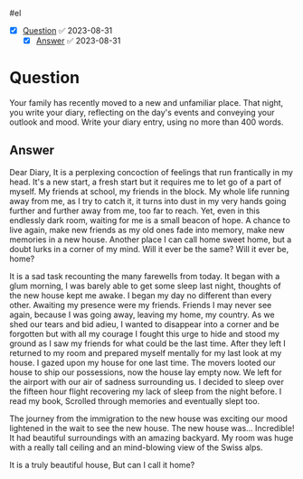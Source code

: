 #el
- [x] [Question](#question) ✅ 2023-08-31
	- [x] [Answer](#answer) ✅ 2023-08-31
# Question
Your family has recently moved to a new and unfamiliar place. That night, you write your diary, reflecting on the day's events and conveying your outlook and mood. Write your diary entry, using no more than 400 words.


## Answer
Dear Diary,
It is a perplexing concoction of feelings that run frantically in my head. It's a new start, a fresh start but it requires me to let go of a part of myself. My friends at school, my friends in the block. My whole life running away from me, as I try to catch it, it turns into dust in my very hands going further and further away from me, too far to reach. Yet, even in this endlessly dark room, waiting for me is a small beacon of hope. A chance to live again, make new friends as my old ones fade into memory, make new memories in a new house. Another place I can call home sweet home, but a doubt lurks in a corner of my mind. Will it ever be the same? Will it ever be, home? 

It is a sad task recounting the many farewells from today. It began with a glum morning, I was barely able to get some sleep last night, thoughts of the new house kept me awake. I began my day no different than every other. Awaiting my presence were my friends. Friends I may never see again, because I was going away, leaving my home, my country. As we shed our tears and bid adieu, I wanted to disappear into a corner and be forgotten but with all my courage I fought this urge to hide and stood my ground as I saw my friends for what could be the last time. After they left I returned to my room and prepared myself mentally for my last look at my house. I gazed upon my house for one last time. The movers looted our house to ship our possessions, now the house lay empty now. We left for the airport with our air of sadness surrounding us. I decided to sleep over the fifteen hour flight recovering my lack of sleep from the night before. I read my book, Scrolled through memories and eventually slept too.  

The journey from the immigration to the new house was exciting our mood lightened in the wait to see the new house. The new house was... Incredible! It had beautiful surroundings with an amazing backyard. My room was huge with a really tall ceiling and an mind-blowing view of the Swiss alps.

It is a truly beautiful house, But can I call it home?
